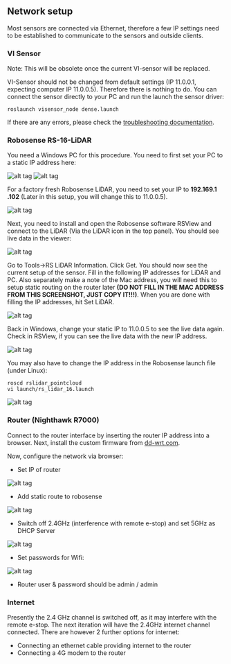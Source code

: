 ## Network setup

Most sensors are connected via Ethernet, therefore a few IP settings need to be
established to communicate to the sensors and outside clients.

### VI Sensor

Note: This will be obsolete once the current VI-sensor will be replaced.

VI-Sensor should not be changed from default settings (IP 11.0.0.1, expecting
computer IP 11.0.0.5). Therefore there is nothing to do. You can connect the
sensor directly to your PC and run the launch the sensor driver:

```
roslaunch visensor_node dense.launch
```
If there are any errors, please check the [troubleshooting documentation](troubleshooting_software.md).

### Robosense RS-16-LiDAR

You need a Windows PC for this procedure. You need to first set your PC to a
static IP address here:

![alt tag](images/network-01.png)
![alt tag](images/network-02.png)

For a factory fresh Robosense LiDAR, you need to set your IP to __192.169.1
.102__ (Later in this setup, you will change this to 11.0.0.5).

![alt tag](images/network-03.png)

Next, you need to install and open the Robosense software RSView and connect to
the LiDAR (Via the LiDAR icon in the top panel). You should see live data in the
 viewer:

![alt tag](images/network-04.png)

Go to Tools->RS LiDAR Information. Click Get. You should now see the current
setup of the sensor. Fill in the following IP addresses for LiDAR and PC. Also
separately make a note of the Mac address, you will need this to setup static
routing on the router later __(DO NOT FILL IN THE MAC ADDRESS FROM THIS
SCREENSHOT, JUST COPY IT!!!)__. When you are done with filling the IP addresses, hit Set LiDAR.

![alt tag](images/network-05.png)

Back in Windows, change your static IP to 11.0.0.5 to see the live data
again. Check in RSView, if you can see the live data with the new IP address.

![alt tag](images/network-06.png)

You may also have to change the IP address in the Robosense launch file (under
Linux):

```
roscd rslidar_pointcloud
vi launch/rs_lidar_16.launch
```
![alt tag](images/network-11.png)

### Router (Nighthawk R7000)

Connect to the router interface by inserting the router IP address into a
browser. Next, install the custom firmware from [dd-wrt.com](https://github.com/jclehner/nmrpflash/files/2898060/dd-wrt.K3_R7000_mod.zip).

Now, configure the network via browser:
* Set IP of router

![alt tag](images/network-07.png)
* Add static route to robosense

![alt tag](images/network-08.png)
* Switch off 2.4GHz (interference with remote e-stop) and set 5GHz as DHCP
Server

![alt tag](images/network-09.png)
* Set passwords for Wifi:

![alt tag](images/network-10.png)
* Router user & password should be admin / admin

### Internet

Presently the 2.4 GHz channel is switched off, as it may interfere with the
remote e-stop. The next iteration will have the 2.4GHz internet channel
connected. There are however 2 further options for internet:

* Connecting an ethernet cable providing internet to the router
* Connecting a 4G modem to the router



